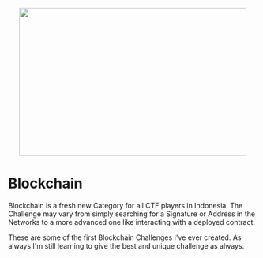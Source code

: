 <p align="center">
  <img width="460" height="300" src=/asset/Hacklabs.png>
</p>

Blockchain
=====
Blockchain is a fresh new Category for all CTF players in Indonesia. The Challenge may vary from simply searching for a Signature or Address in the Networks to a more advanced one like interacting with a deployed contract.  



These are some of the first Blockchain Challenges I've ever created. As always I'm still learning to give the best and unique challenge as always. 
